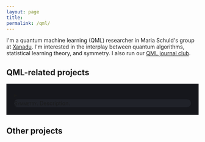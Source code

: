 ```yaml
---
layout: page
title:
permalink: /qml/
---
```


I'm a quantum machine learning (QML) researcher in Maria Schuld's
group at [Xanadu](https://www.xanadu.ai/). I'm interested in the
interplay between quantum algorithms, statistical learning theory, and
symmetry. I also run our [QML journal club](https://heptar.ch/qml-jc).

## QML-related projects

<div style="background-color: #16171c ; padding: 20px 20px 20px 20px; border: 0px solid
grey; line-height:1.5">
<details>
  <summary>
<div style="background-color: #202229 ; padding: 0px; border: 0px solid
grey; line-height:1.5; border-radius: 15px">
<span style="font-variant: small-caps">Symmetry.</span> Description.
</div>
</summary>
<p>
 To do.
  </p>
</details>
</div>

## Other projects
